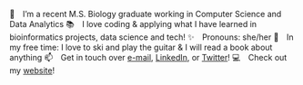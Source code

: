 🌱 I’m a recent M.S. Biology graduate working in Computer Science and Data Analytics
📚 I love coding & applying what I have learned in bioinformatics projects, data science and tech!
✨ Pronouns: she/her
🎈 In my free time: I love to ski and play the guitar & I will read a book about anything
📫 Get in touch over [e-mail](mailto:hopeowensbiology@gmail.com?subject=[GitHub]%20GitHub), [LinkedIn](https://www.linkedin.com/in/hope-owens-biology/), or [Twitter](https://analyticshopeowens.wixsite.com/website)!
💻 Check out my [website](https://analyticshopeowens.wixsite.com/website)!
<!---
hopeowens/hopeowens is a ✨ special ✨ repository because its `README.md` (this file) appears on your GitHub profile.
You can click the Preview link to take a look at your changes.
--->

